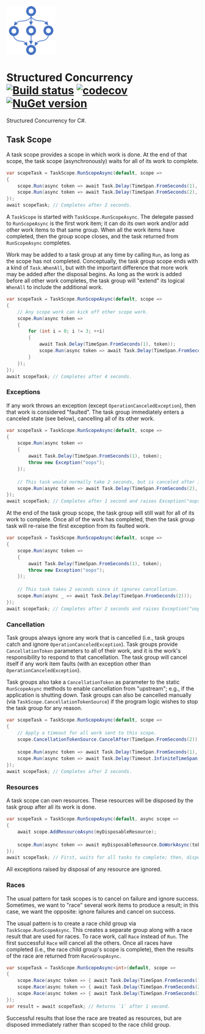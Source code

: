 ![Logo](src/icon.png)

# Structured Concurrency [![Build status](https://github.com/StephenCleary/StructuredConcurrency/workflows/Build/badge.svg)](https://github.com/StephenCleary/StructuredConcurrency/actions?query=workflow%3ABuild) [![codecov](https://codecov.io/gh/StephenCleary/StructuredConcurrency/branch/master/graph/badge.svg)](https://codecov.io/gh/StephenCleary/StructuredConcurrency) [![NuGet version](https://badge.fury.io/nu/Nito.StructuredConcurrency.svg)](https://www.nuget.org/packages/Nito.StructuredConcurrency)
Structured Concurrency for C#.

## Task Scope

A task scope provides a scope in which work is done.
At the end of that scope, the task scope (asynchronously) waits for all of its work to complete.

```C#
var scopeTask = TaskScope.RunScopeAsync(default, scope =>
{
    scope.Run(async token => await Task.Delay(TimeSpan.FromSeconds(1), token));
    scope.Run(async token => await Task.Delay(TimeSpan.FromSeconds(2), token));
});
await scopeTask; // Completes after 2 seconds.
```

A `TaskScope` is started with `TaskScope.RunScopeAsync`.
The delegate passed to `RunScopeAsync` is the first work item; it can do its own work and/or add other work items to that same group.
When all the work items have completed, then the group scope closes, and the task returned from `RunScopeAsync` completes.

Work may be added to a task group at any time by calling `Run`, as long as the scope has not completed.
Conceptually, the task group scope ends with a kind of `Task.WhenAll`, but with the important difference that more work may be added after the disposal begins.
As long as the work is added before all other work completes, the task group will "extend" its logical `WhenAll` to include the additional work.

```C#
var scopeTask = TaskScope.RunScopeAsync(default, scope =>
{
    // Any scope work can kick off other scope work.
    scope.Run(async token =>
    {
        for (int i = 0; i != 3; ++i)
        {
            await Task.Delay(TimeSpan.FromSeconds(1), token));
            scope.Run(async token => await Task.Delay(TimeSpan.FromSeconds(1), token));
        }
    });
});
await scopeTask; // Completes after 4 seconds.
```

### Exceptions

If any work throws an exception (except `OperationCanceledException`), then that work is considered "faulted".
The task group immediately enters a canceled state (see below), cancelling all of its other work.

```C#
var scopeTask = TaskScope.RunScopeAsync(default, scope =>
{
    scope.Run(async token =>
    {
        await Task.Delay(TimeSpan.FromSeconds(1), token);
        throw new Exception("oops");
    });

    // This task would normally take 2 seconds, but is canceled after 1 second.
    scope.Run(async token => await Task.Delay(TimeSpan.FromSeconds(2), token));
});
await scopeTask; // Completes after 1 second and raises Exception("oops").
```

At the end of the task group scope, the task group will still wait for all of its work to complete.
Once all of the work has completed, then the task group task will re-raise the first exception from its faulted work.

```C#
var scopeTask = TaskScope.RunScopeAsync(default, scope =>
{
    scope.Run(async token =>
    {
        await Task.Delay(TimeSpan.FromSeconds(1), token);
        throw new Exception("oops");
    });

    // This task takes 2 seconds since it ignores cancellation.
    scope.Run(async _ => await Task.Delay(TimeSpan.FromSeconds(2)));
});
await scopeTask; // Completes after 2 seconds and raises Exception("oops").
```

### Cancellation

Task groups always ignore any work that is cancelled (i.e., task groups catch and ignore `OperationCanceledException`).
Task groups provide `CancellationToken` parameters to all of their work, and it is the work's responsibility to respond to that cancellation.
The task group will cancel itself if any work item faults (with an exception other than `OperationCanceledException`).

Task groups also take a `CancellationToken` as parameter to the static `RunScopeAsync` methods to enable cancellation from "upstream"; e.g., if the application is shutting down.
Task groups can also be cancelled manually (via `TaskScope.CancellationTokenSource`) if the program logic wishes to stop the task group for any reason.

```C#
var scopeTask = TaskScope.RunScopeAsync(default, scope =>
{
    // Apply a timeout for all work sent to this scope.
    scope.CancellationTokenSource.CancelAfter(TimeSpan.FromSeconds(2));

    scope.Run(async token => await Task.Delay(TimeSpan.FromSeconds(1), token));
    scope.Run(async token => await Task.Delay(Timeout.InfiniteTimeSpan, token));
});
await scopeTask; // Completes after 2 seconds.
```

### Resources

A task scope can own resources.
These resources will be disposed by the task group after all its work is done.

```C#
var scopeTask = TaskScope.RunScopeAsync(default, async scope =>
{
    await scope.AddResourceAsync(myDisposableResource);

    scope.Run(async token => await myDisposableResource.DoWorkAsync(token));
});
await scopeTask; // First, waits for all tasks to complete; then, disposes myDisposableResource.
```

All exceptions raised by disposal of any resource are ignored.

### Races

The usual pattern for task scopes is to cancel on failure and ignore success.
Sometimes, we want to "race" several work items to produce a result; in this case, we want the opposite: ignore failures and cancel on success.

The usual pattern is to create a race child group via `TaskScope.RunScopeAsync`.
This creates a separate group along with a race result that are used for races.
To race work, call `Race` instead of `Run`.
The first successful `Race` will cancel all the others.
Once all races have completed (i.e., the race child group's scope is complete), then the results of the race are returned from `RaceGroupAsync`.

```C#
var scopeTask = TaskScope.RunScopeAsync<int>(default, scope =>
{
    scope.Race(async token => { await Task.Delay(TimeSpan.FromSeconds(1), token); return 1; });
    scope.Race(async token => { await Task.Delay(TimeSpan.FromSeconds(2), token); return 2; });
    scope.Race(async token => { await Task.Delay(TimeSpan.FromSeconds(3), token); return 3; });
});
var result = await scopeTask; // Returns `1` after 1 second.
```

Successful results that lose the race are treated as resources, but are disposed immediately rather than scoped to the race child group.
